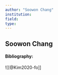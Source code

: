 ```yaml
---
author: "Soowon Chang"
institution:
field:
type:
---
```


## Soowon Chang
#### Bibliography:

![[@Kim2020-fo]]